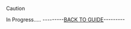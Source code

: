 > [!CAUTION]
> In Progress.....
---------[BACK TO GUIDE](https://github.com/ToxicAbsence/Guide/tree/main/Separate%20Illegal%20Guides)---------

